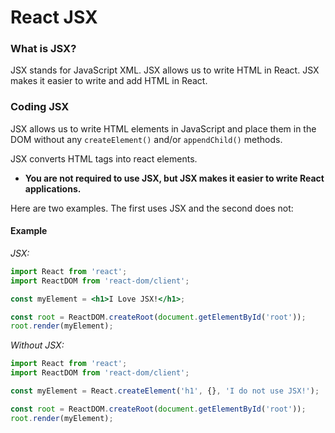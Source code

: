 # React JSX

### What is JSX?
JSX stands for JavaScript XML. JSX allows us to write HTML in React. JSX makes it easier to write and add HTML in React.

### Coding JSX
JSX allows us to write HTML elements in JavaScript and place them in the DOM without any `createElement()`  and/or `appendChild()` methods.

JSX converts HTML tags into react elements.

- **You are not required to use JSX, but JSX makes it easier to write React applications.**

Here are two examples. The first uses JSX and the second does not:

#### Example 
*JSX:*
```jsx
import React from 'react';
import ReactDOM from 'react-dom/client';

const myElement = <h1>I Love JSX!</h1>;

const root = ReactDOM.createRoot(document.getElementById('root'));
root.render(myElement);
```

*Without JSX:*
```jsx
import React from 'react';
import ReactDOM from 'react-dom/client';

const myElement = React.createElement('h1', {}, 'I do not use JSX!');

const root = ReactDOM.createRoot(document.getElementById('root'));
root.render(myElement);
```


